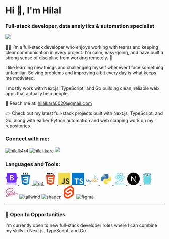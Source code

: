 <h1 >Hi 👋, I'm Hilal</h1>
<h3 >Full-stack developer, data analytics & automation specialist</h3>

<img src="https://media.giphy.com/media/LMcB8XospGZO8UQq87/giphy.gif" width="350" style="max-width: 100%;">

<p>
👩‍💻 I’m a full-stack developer who enjoys working with teams and keeping clear communication in every project. 
I’m calm, easy-going, and have built a strong sense of discipline from working remotely. 🚀
</p>

<p>
I like learning new things and challenging myself whenever I face something unfamiliar. 
Solving problems and improving a bit every day is what keeps me motivated.
</p>

<p>
I mostly work with Next.js, TypeScript, and Go building clean, reliable web apps that actually help people.
</p>

<p>
📧 Reach me at: <a href="mailto:hilalkara0020@gmail.com">hilalkara0020@gmail.com</a>
</p>
<p>
👉 Check out my latest full-stack projects built with Next.js, TypeScript, and Go, along with earlier Python automation and web scraping work on my repositories.
</p>

<h3 align="left">Connect with me:</h3>
<p align="left">
<a href="https://twitter.com/hilalk4r4" target="blank"><img align="center" src="https://upload.wikimedia.org/wikipedia/commons/thumb/c/ce/X_logo_2023.svg/300px-X_logo_2023.svg.png" alt="hilalk4r4" width="40" /></a>
<a href="https://linkedin.com/in/hilal-kara" target="blank"><img align="center" src="https://raw.githubusercontent.com/rahuldkjain/github-profile-readme-generator/master/src/images/icons/Social/linked-in-alt.svg" alt="hilal-kara" width="40" /></a>
<a href="https://hilalkara.com/upwork" target="_blank" rel="noopener noreferrer">
    <img src="https://img.shields.io/badge/Upwork-6FDA44?logo=upwork&logoColor=white&style=for-the-badge" height="28" />
</a>

</p>

<h3 align="left">Languages and Tools:</h3>
<p align="left">
<a href="https://getbootstrap.com" target="_blank" rel="noreferrer"> <img src="https://raw.githubusercontent.com/devicons/devicon/master/icons/bootstrap/bootstrap-plain-wordmark.svg" alt="bootstrap" width="40" height="40"/> </a>
<a href="https://www.w3schools.com/css/" target="_blank" rel="noreferrer"> <img src="https://raw.githubusercontent.com/devicons/devicon/master/icons/css3/css3-original-wordmark.svg" alt="css3" width="40" height="40"/> </a>
<a href="https://git-scm.com/" target="_blank" rel="noreferrer"> <img src="https://www.vectorlogo.zone/logos/git-scm/git-scm-icon.svg" alt="git" width="40" height="40"/> </a>
<a href="https://www.w3.org/html/" target="_blank" rel="noreferrer"> <img src="https://raw.githubusercontent.com/devicons/devicon/master/icons/html5/html5-original-wordmark.svg" alt="html5" width="40" height="40"/> </a>
<a href="https://developer.mozilla.org/en-US/docs/Web/JavaScript" target="_blank" rel="noreferrer"> <img src="https://raw.githubusercontent.com/devicons/devicon/master/icons/javascript/javascript-original.svg" alt="javascript" width="40" height="40"/> </a>
<a href="https://www.typescriptlang.org/" target="_blank" rel="noreferrer"> <img src="https://raw.githubusercontent.com/devicons/devicon/master/icons/typescript/typescript-original.svg" alt="typescript" width="40" height="40"/> </a>
<a href="https://www.mysql.com/" target="_blank" rel="noreferrer"> <img src="https://raw.githubusercontent.com/devicons/devicon/master/icons/mysql/mysql-original-wordmark.svg" alt="mysql" width="40" height="40"/> </a>
<a href="https://www.python.org" target="_blank" rel="noreferrer"> <img src="https://raw.githubusercontent.com/devicons/devicon/master/icons/python/python-original.svg" alt="python" width="40" height="40"/> </a>
<a href="https://reactjs.org/" target="_blank" rel="noreferrer"> <img src="https://raw.githubusercontent.com/devicons/devicon/master/icons/react/react-original-wordmark.svg" alt="react" width="40" height="40"/> </a>
<a href="https://nextjs.org/" target="_blank" rel="noreferrer"> <img src="https://raw.githubusercontent.com/devicons/devicon/master/icons/nextjs/nextjs-original.svg" alt="nextjs" width="40" height="40"/> </a>
<a href="https://go.dev/" target="_blank" rel="noreferrer"> <img src="https://raw.githubusercontent.com/devicons/devicon/master/icons/go/go-original.svg" alt="go" width="40" height="40"/> </a>
<a href="https://sass-lang.com" target="_blank" rel="noreferrer"> <img src="https://raw.githubusercontent.com/devicons/devicon/master/icons/sass/sass-original.svg" alt="sass" width="40" height="40"/> </a>
<a href="https://tailwindcss.com/" target="_blank" rel="noreferrer"> <img src="https://www.vectorlogo.zone/logos/tailwindcss/tailwindcss-icon.svg" alt="tailwind" width="40" height="40"/> </a>
<a href="https://ui.shadcn.com/" target="_blank" rel="noreferrer"> <img src="https://ui.shadcn.com/favicon.ico" alt="shadcn" width="40" height="40"/> </a>
<a href="https://svelte.dev/" target="_blank" rel="noreferrer"> <img src="https://raw.githubusercontent.com/devicons/devicon/master/icons/svelte/svelte-original.svg" alt="svelte" width="40" height="40"/> </a>
<a href="https://www.figma.com/" target="_blank" rel="noreferrer"> <img src="https://www.vectorlogo.zone/logos/figma/figma-icon.svg" alt="figma" width="40" height="40"/> </a>
</p>

---

<h3>
💼 Open to Opportunities
</h3>
<p>
I'm currently open to new full-stack developer roles where I can combine my skills in Next.js, TypeScript, and Go.
</p>
